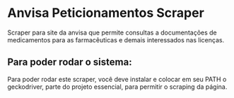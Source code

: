 # Anvisa Peticionamentos Scraper

Scraper para site da anvisa que permite consultas a documentações de medicamentos para as farmacêuticas e demais interessados nas licenças.

## Para poder rodar o sistema:

Para poder rodar este scraper, você deve instalar e colocar em seu PATH o geckodriver, parte do projeto essencial, para permitir o scraping da página.
